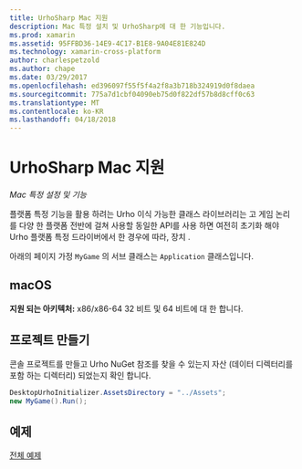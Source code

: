 ```yaml
---
title: UrhoSharp Mac 지원
description: Mac 특정 설치 및 UrhoSharp에 대 한 기능입니다.
ms.prod: xamarin
ms.assetid: 95FFBD36-14E9-4C17-B1E8-9A04E81E824D
ms.technology: xamarin-cross-platform
author: charlespetzold
ms.author: chape
ms.date: 03/29/2017
ms.openlocfilehash: ed396097f55f5f4a2f8a3b718b324919d0f8daea
ms.sourcegitcommit: 775a7d1cbf04090eb75d0f822df57b8d8cff0c63
ms.translationtype: MT
ms.contentlocale: ko-KR
ms.lasthandoff: 04/18/2018
---
```

# <a name="urhosharp-mac-support"></a>UrhoSharp Mac 지원

_Mac 특정 설정 및 기능_

플랫폼 특정 기능을 활용 하려는 Urho 이식 가능한 클래스 라이브러리는 고 게임 논리를 다양 한 플랫폼 전반에 걸쳐 사용할 동일한 API를 사용 하면 여전히 초기화 해야 Urho 플랫폼 특정 드라이버에서 한 경우에 따라, 장치 .

아래의 페이지 가정 `MyGame` 의 서브 클래스는 `Application` 클래스입니다.

## <a name="macos"></a>macOS

**지원 되는 아키텍처:** x86/x86-64 32 비트 및 64 비트에 대 한 합니다.

## <a name="creating-a-project"></a>프로젝트 만들기

콘솔 프로젝트를 만들고 Urho NuGet 참조를 찾을 수 있는지 자산 (데이터 디렉터리를 포함 하는 디렉터리) 되었는지 확인 합니다.

```csharp
DesktopUrhoInitializer.AssetsDirectory = "../Assets";
new MyGame().Run();
```

## <a name="example"></a>예제

[전체 예제](https://github.com/xamarin/urho-samples/tree/master/FeatureSamples/Cocoa)


